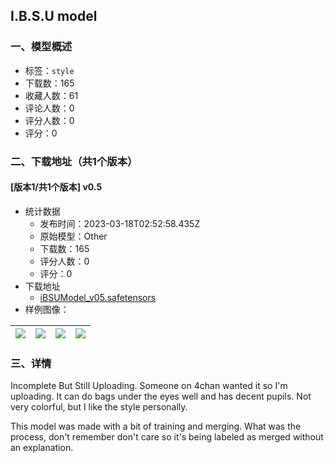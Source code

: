 ## I.B.S.U model
### 一、模型概述

- 标签：`style`
- 下载数：165
- 收藏人数：61
- 评论人数：0
- 评分人数：0
- 评分：0

### 二、下载地址（共1个版本）

#### [版本1/共1个版本] v0.5

- 统计数据
  - 发布时间：2023-03-18T02:52:58.435Z
  - 原始模型：Other
  - 下载数：165
  - 评分人数：0
  - 评分：0
- 下载地址
  - [iBSUModel_v05.safetensors](https://civitai.com/api/download/models/24863)
- 样例图像：

| <img src="https://image.civitai.com/xG1nkqKTMzGDvpLrqFT7WA/f983473c-eff0-44ee-3539-f59620031c00/width=450/271859.jpeg" /> | <img src="https://image.civitai.com/xG1nkqKTMzGDvpLrqFT7WA/68c40b52-2dd4-4ff7-0086-cb74426c2c00/width=450/271858.jpeg" /> | <img src="https://image.civitai.com/xG1nkqKTMzGDvpLrqFT7WA/32b3df9c-c225-4b71-3c15-b8b7d17ba500/width=450/271857.jpeg" /> | <img src="https://image.civitai.com/xG1nkqKTMzGDvpLrqFT7WA/433f7e3c-b404-45d0-5c34-7f99f8abe400/width=450/271856.jpeg" /> |
| ---- | ---- | ---- | ---- |


### 三、详情
<p>Incomplete But Still Uploading. Someone on 4chan wanted it so I'm uploading. It can do bags under the eyes well and has decent pupils. Not very colorful, but I like the style personally.</p><p>This model was made with a bit of training and merging. What was the process, don't remember don't care so it's being labeled as merged without an explanation.</p>